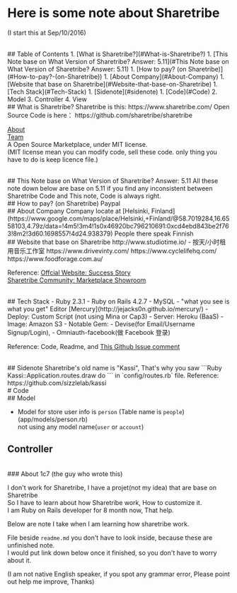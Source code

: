 # Here is some note about Sharetribe 
(I start this at Sep/10/2016)  

<br/>
## Table of Contents
  1. [What is Sharetribe?](#What-is-Sharetribe?)
  1. [This Note base on What Version of Sharetribe? Answer: 5.11](#This Note base on What Version of Sharetribe? Answer: 5.11)
  1. [How to pay? (on Sharetribe)](#How-to-pay?-(on-Sharetribe))
  1. [About Company](#About-Company)
  1. [Website that base on Sharetribe](#Website-that-base-on-Sharetribe)
  1. [Tech Stack](#Tech-Stack)
  1. [Sidenote](#sidenote)
  1. [Code](#Code)
      2. Model
      3. Controller
      4. View

<br/>
## What is Sharetribe?
Sharetribe is this: https://www.sharetribe.com/   
Open Source Code is here： https://github.com/sharetribe/sharetribe   

[About](https://www.sharetribe.com/about.html)  
[Team](https://www.sharetribe.com/team.html)  
A Open Source Marketplace, under MIT license.   
(MIT license mean you can modify code, sell these code. only thing you have to do is keep licence file.)   


<br/>
## This Note base on What Version of Sharetribe? Answer: 5.11
All these note down below are base on 5.11  
if you find any inconsistent between Sharetribe Code and This note, Code is always right.


<br/>
## How to pay? (on Sharetribe)
Paypal    


<br/>
## About Company
Company locate at [Helsinki, Finland](https://www.google.com/maps/place/Helsinki,+Finland/@58.7019284,16.6558103,4.79z/data=!4m5!3m4!1s0x46920bc796210691:0xcd4ebd843be2f763!8m2!3d60.1698557!4d24.938379)   
People there speak Finnish 


<br/>
## Website that base on Sharetribe
http://www.studiotime.io/  - 按天/小时租用音乐工作室  
https://www.drivevinty.com/     
https://www.cyclelifehq.com/     
https://www.foodforage.com.au/    

Reference: 
[Offcial Website: Success Story](https://www.sharetribe.com/stories.html)  
[Sharetribe Community: Marketplace Showroom](https://www.sharetribe.com/community/t/marketplace-showroom-are-you-hosting-an-open-source-sharetribe-marketplace-advertise-it-here/51/1)

<br/>
## Tech Stack
- Ruby 2.3.1  
- Ruby on Rails 4.2.7  
- MySQL  
- "what you see is what you get" Editor [Mercury](http://jejacks0n.github.io/mercury/)  
- Deploy: Custom Script (not using Mina or Cap3)  
- Server: Heroku (BaaS)  
- Image: Amazon S3  
- Notable Gem: 
    -  Devise(for Email/Username Signup/Login), 
    -  Omniauth-facebook(做 Facebook 登录)  

Reference: Code, Readme, and [This Github Issue comment](https://github.com/sharetribe/sharetribe/issues/2525#issuecomment-246609666)


<br/>
## Sidenote
Sharetribe's old name is "Kassi",  
That's why you saw 
```Ruby 
Kassi::Application.routes.draw do
``` 
in `config/routes.rb` file.    
Reference: https://github.com/sizzlelab/kassi     


<br/>
# Code  

<br/>
## Model  

- Model for store user info is `person` (Table name is `people`) (app/models/person.rb)  
  not using any model name(`user` or `account`)


## Controller



<br/>
### About 1c7 (the guy who wrote this)   

I don't work for Sharetribe, I have a projet(not my idea) that are base on Sharetribe     
So I have to learn about how Sharetribe work, How to customize it.      
I am Ruby on Rails developer for 8 month now, That help.  

Below are note I take when I am learning how sharetribe work.

File beside `readme.md` you don't have to look inside, because these are unfinished note.  
I would put link down below once it finished, so you don't have to worry about it.  

(I am not native English speaker, if you spot any grammar error, Please point out help me improve, Thanks)




